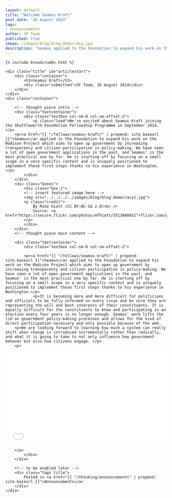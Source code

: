 ```yaml
---
layout: default
title: "Welcome Seamus Kraft"
post_date: "26 August 2014"
tags: 
- announcements
author: SF Team
published: true
image: /images/blog/blog-democracy.jpg
description: "Seamus applied to the Foundation to expand his work on the Madison Project which..."
---
```


<div class="page-wrapper">
<!-- Featured Thinking Banner -->  
<section class="header-10-sub v-center">
														<!-- insert featured image here -->
    <div class="background" style="background-image: url(../../../../images/blog/blog-welcome.jpg);"></div>
    <div>
        <div class="container">
        </div>
        <a class="control-btn fui-arrow-down" data-scroll href="#articlestart"> </a>
    </div>
</section>

<!-- Everything after this should be Editable as content -->
<section class="blog-1" id="blog-thinking">


	{% include breadcrumbs.html %}

    <div class="title" id="articlestart">
        <div class="container">
            <h3>Seamus Kraft</h3>
            <div class="submitted">SF Team, 26 August 2014</div>
        </div>
    </div>
    <div class="container">
    
    	<!-- thought piece intro -->
        <div class="textcontainer">
        	<div class="textbox col-sm-8 col-sm-offset-2">
                <p class="lead">We're excited about Seamus Kraft joining the Shuttleworth Foundation Fellowship Programme in September 2014.</p>
		<p><a href="{{ "/fellows/seamus-kraft/" | prepend: site.baseurl }}">Seamus</a> applied to the Foundation to expand his work on the Madison Project which aims to open up government by increasing transparency and citizen participation in policy-making. We have seen a lot of open government applications in the past, and Seamus' is the most practical one by far. He is starting off by focusing on a small scope in a very specific context and is uniquely positioned to implement these first steps thanks to his experience in Washington.</p>
            </div>
        </div>
        <div class="boxes">
            <div class="box-1">
            <!-- insert featured image here -->
            <img src="../../../../images/blog/blog-democracy1.jpg">
            <p class="credit">
                By Mike Hiatt (CC BY-NC-SA 2.0)<br />
                Source: <a href="https://secure.flickr.com/photos/mfhiatt/5513840452">flickr.com/photos/mfhiatt/5513840452</a>
            </p>
            </div>
        </div>
        <!-- thought piece main content -->
        
        <div class="textcontainer">
        	<div class="textbox col-sm-8 col-sm-offset-2">

         	<p><a href="{{ "/fellows/seamus-kraft/" | prepend: site.baseurl }}">Seamus</a> applied to the Foundation to expand his work on the Madison Project which aims to open up government by increasing transparency and citizen participation in policy-making. We have seen a lot of open government applications in the past, and Seamus' is the most practical one by far. He is starting off by focusing on a small scope in a very specific context and is uniquely positioned to implement these first steps thanks to his experience in Washington.</p>
                <p>It is becoming more and more difficult for politicians and officials to be fully informed on every issue and be sure they are representing the will and best interests of their constituents. It is equally difficult for the constituents to know and participating in an election every four years is no longer enough. Seamus' work lifts the lid on government policy-making processes and allows for the kind of direct participation necessary and only possible because of the web.  
		<p>We are looking forward to learning how much a system can really shift when change is introduced incrementally rather than radically, and what it is going to take to not only influence how government behaves but also how citizens engage. </p>
		<p>
<style>.embed-container { position: relative; padding-bottom: 56.25%; height: 0; overflow: hidden; max-width: 100%; height: auto; } .embed-container iframe, .embed-container object, .embed-container embed { position: absolute; top: 0; left: 0; width: 100%; height: 100%; }</style><div class='embed-container'><iframe src='//www.youtube.com/embed/pV96QUil7Ec' frameborder='0' webkitAllowFullScreen mozallowfullscreen allowFullScreen></iframe></div>
		</p>                
            </div>
        </div>

		<!-- to be enabled later -->
    	<div class="tags title">
            Posted in <a href="{{ "/thinking/announcements" | prepend: site.baseurl }}">Announcements</a>
        </div>
    </div>
</section>

<!-- Everything before this is editable page content -->
